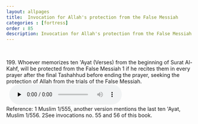 ```yaml
---
layout: allpages
title:  Invocation for Allah's protection from the False Messiah
categories : [fortress]
order : 85
description: Invocation for Allah's protection from the False Messiah
---
```


&nbsp;
<div class="extra">199. Whoever memorizes ten 'Ayat (Verses) from the beginning of Surat Al-Kahf, will be protected from the False Messiah 1 if he recites them in every prayer after the final Tashahhud before ending the prayer, seeking the protection of Allah from the trials of the False Messiah.</div>
&nbsp;

<audio controls  preload="none">
  <source src="{{ site.baseurl }}/audio/fortress/199.mp3" type="audio/mpeg">
Your browser does not support the audio element.
</audio>
&nbsp;
<div class="extra">Reference: 1 Muslim 1/555, another version mentions the last ten 'Ayat, Muslim 1/556. 2See invocations no. 55 and 56 of this book.</div>
